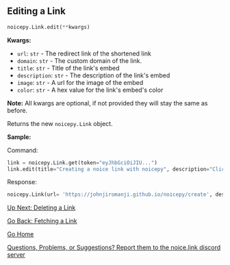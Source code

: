 ## Editing a Link

```py
noicepy.Link.edit(**kwargs)
```

**Kwargs:**
* `url`: `str` - The redirect link of the shortened link
* `domain`: `str` - The custom domain of the link. 
* `title`: `str` - Title of the link's embed
* `description`: `str` - The description of the link's embed
* `image`: `str` - A url for the image of the embed
* `color`: `str` - A hex value for the link's embed's color

**Note:** All kwargs are optional, if not provided they will stay the same as before. 

Returns the new `noicepy.Link` object. 

**Sample:**

Command: 
```py
link = noicepy.Link.get(token="eyJhbGciOiJIU...") 
link.edit(title="Creating a noice link with noicepy", description="Click it!")
```
Response:
```py
noicepy.Link(url= 'https://johnjiromanji.github.io/noicepy/create', description= 'Click it!', image= 'https://cdn.discordapp.com/emojis/808327502249328691.gif', title= 'Creating a noice link with noicepy', slug= 'noicepy-docs-create', token= 'eyJhbGciOiJIU...', developer= True, color= '#7289da', domain= 'noice.link')
```

[Up Next: Deleting a Link](https://johnjiromanji.github.io/noicepy/delete)

[Go Back: Fetching a Link](https://johnjiromanji.github.io/get)

[Go Home](https://johnjiromanji.github.io/noicepy)

[Questions, Problems, or Suggestions? Report them to the noice.link discord server](https://discord.com/invite/879kJMUgGP)
